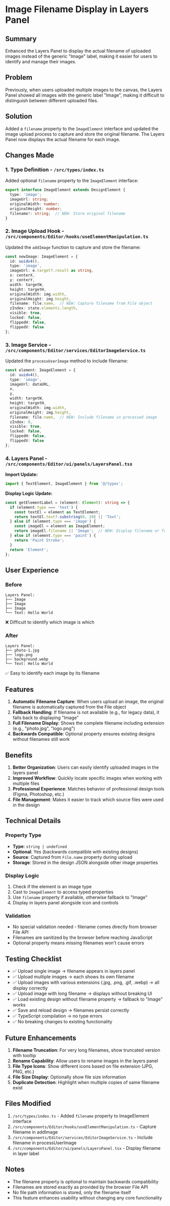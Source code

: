 # Image Filename Display in Layers Panel

## Summary
Enhanced the Layers Panel to display the actual filename of uploaded images instead of the generic "Image" label, making it easier for users to identify and manage their images.

## Problem
Previously, when users uploaded multiple images to the canvas, the Layers Panel showed all images with the generic label "Image", making it difficult to distinguish between different uploaded files.

## Solution
Added a `filename` property to the `ImageElement` interface and updated the image upload process to capture and store the original filename. The Layers Panel now displays the actual filename for each image.

## Changes Made

### 1. **Type Definition** - `/src/types/index.ts`

Added optional `filename` property to the `ImageElement` interface:

```typescript
export interface ImageElement extends DesignElement {
  type: 'image';
  imageUrl: string;
  originalWidth: number;
  originalHeight: number;
  filename?: string;  // NEW: Store original filename
}
```

### 2. **Image Upload Hook** - `/src/components/Editor/hooks/useElementManipulation.ts`

Updated the `addImage` function to capture and store the filename:

```typescript
const newImage: ImageElement = {
  id: uuidv4(),
  type: 'image',
  imageUrl: e.target?.result as string,
  x: centerX,
  y: centerY,
  width: targetW,
  height: targetH,
  originalWidth: img.width,
  originalHeight: img.height,
  filename: file.name,  // NEW: Capture filename from File object
  zIndex: state.elements.length,
  visible: true,
  locked: false,
  flippedH: false,
  flippedV: false
};
```

### 3. **Image Service** - `/src/components/Editor/services/EditorImageService.ts`

Updated the `processUserImage` method to include filename:

```typescript
const element: ImageElement = {
  id: uuidv4(),
  type: 'image',
  imageUrl: dataURL,
  x,
  y,
  width: targetW,
  height: targetH,
  originalWidth: img.width,
  originalHeight: img.height,
  filename: file.name,  // NEW: Include filename in processed image
  zIndex: 0,
  visible: true,
  locked: false,
  flippedH: false,
  flippedV: false
};
```

### 4. **Layers Panel** - `/src/components/Editor/ui/panels/LayersPanel.tsx`

**Import Update:**
```typescript
import { TextElement, ImageElement } from '@/types';
```

**Display Logic Update:**
```typescript
const getElementLabel = (element: Element): string => {
  if (element.type === 'text') {
    const textEl = element as TextElement;
    return textEl.text?.substring(0, 20) || 'Text';
  } else if (element.type === 'image') {
    const imageEl = element as ImageElement;
    return imageEl.filename || 'Image';  // NEW: Display filename or fallback to 'Image'
  } else if (element.type === 'paint') {
    return 'Paint Stroke';
  }
  return 'Element';
};
```

## User Experience

### Before
```
Layers Panel:
├── Image
├── Image
├── Image
└── Text: Hello World
```
❌ Difficult to identify which image is which

### After
```
Layers Panel:
├── photo-1.jpg
├── logo.png
├── background.webp
└── Text: Hello World
```
✅ Easy to identify each image by its filename

## Features

1. **Automatic Filename Capture**: When users upload an image, the original filename is automatically captured from the File object
2. **Fallback Handling**: If filename is not available (e.g., for legacy data), it falls back to displaying "Image"
3. **Full Filename Display**: Shows the complete filename including extension (e.g., "photo.jpg", "logo.png")
4. **Backwards Compatible**: Optional property ensures existing designs without filenames still work

## Benefits

1. **Better Organization**: Users can easily identify uploaded images in the layers panel
2. **Improved Workflow**: Quickly locate specific images when working with multiple files
3. **Professional Experience**: Matches behavior of professional design tools (Figma, Photoshop, etc.)
4. **File Management**: Makes it easier to track which source files were used in the design

## Technical Details

### Property Type
- **Type**: `string | undefined`
- **Optional**: Yes (backwards compatible with existing designs)
- **Source**: Captured from `File.name` property during upload
- **Storage**: Stored in the design JSON alongside other image properties

### Display Logic
1. Check if the element is an image type
2. Cast to `ImageElement` to access typed properties
3. Use `filename` property if available, otherwise fallback to "Image"
4. Display in layers panel alongside icon and controls

### Validation
- No special validation needed - filename comes directly from browser File API
- Filenames are sanitized by the browser before reaching JavaScript
- Optional property means missing filenames won't cause errors

## Testing Checklist

- ✅ Upload single image → filename appears in layers panel
- ✅ Upload multiple images → each shows its own filename
- ✅ Upload images with various extensions (.jpg, .png, .gif, .webp) → all display correctly
- ✅ Upload image with long filename → displays without breaking UI
- ✅ Load existing design without filename property → fallback to "Image" works
- ✅ Save and reload design → filenames persist correctly
- ✅ TypeScript compilation → no type errors
- ✅ No breaking changes to existing functionality

## Future Enhancements

1. **Filename Truncation**: For very long filenames, show truncated version with tooltip
2. **Rename Capability**: Allow users to rename images in the layers panel
3. **File Type Icons**: Show different icons based on file extension (JPG, PNG, etc.)
4. **File Size Display**: Optionally show file size information
5. **Duplicate Detection**: Highlight when multiple copies of same filename exist

## Files Modified

1. `/src/types/index.ts` - Added `filename` property to ImageElement interface
2. `/src/components/Editor/hooks/useElementManipulation.ts` - Capture filename in addImage
3. `/src/components/Editor/services/EditorImageService.ts` - Include filename in processUserImage
4. `/src/components/Editor/ui/panels/LayersPanel.tsx` - Display filename in layer label

## Notes

- The filename property is optional to maintain backwards compatibility
- Filenames are stored exactly as provided by the browser File API
- No file path information is stored, only the filename itself
- This feature enhances usability without changing any core functionality
